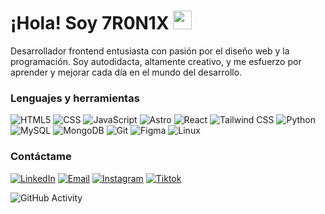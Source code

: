 <h1>¡Hola! Soy 7R0N1X <img src="https://raw.githubusercontent.com/iampavangandhi/iampavangandhi/master/gifs/Hi.gif" width="30px"></h1>
Desarrollador frontend entusiasta con pasión por el diseño web y la programación. Soy autodidacta, altamente creativo, y me esfuerzo por aprender y mejorar cada día en el mundo del desarrollo.

### Lenguajes y herramientas
  ![HTML5](https://img.shields.io/badge/-HTML5-333333?style=flat&logo=HTML5)
  ![CSS](https://img.shields.io/badge/-CSS-333333?style=flat&logo=CSS3&logoColor=1572B6)
  ![JavaScript](https://img.shields.io/badge/-JavaScript-333333?style=flat&logo=javascript)
  ![Astro](https://img.shields.io/badge/-Astro-333333?style=flat&logo=Astro)
  ![React](https://img.shields.io/badge/-React-333333?style=flat&logo=react)
  ![Tailwind CSS](https://img.shields.io/badge/-Tailwind_CSS-333333?style=flat&logo=tailwind-css&logoColor=38B2AC)
  ![Python](https://img.shields.io/badge/-Python-333333?style=flat&logo=python)
  ![MySQL](https://img.shields.io/badge/-MySQL-333333?style=flat&logo=MySQL)
  ![MongoDB](https://img.shields.io/badge/-MongoDB-333333?style=flat&logo=MongoDB)
  ![Git](https://img.shields.io/badge/-Git-333333?style=flat&logo=git)
  ![Figma](https://img.shields.io/badge/-Figma-333333?style=flat&logo=figma)
  ![Linux](https://img.shields.io/badge/-Linux-333333?style=flat&logo=linux)

### Contáctame
<a href="https://www.linkedin.com/in/tronixdev/" target="_blank"><img alt="LinkedIn" src="https://img.shields.io/badge/LinkedIn-Eduardo%20Molina-blue?style=flat-square&logo=linkedin"></a>
<a href="mailto:info.tronix.dev@gmail.com" target="_blank"><img alt="Email"
src="https://img.shields.io/badge/Gmail-info.tronix.dev@gmail.com-blue?style=flat-square&logo=gmail"></a>
<a href="https://www.instagram.com/tronix.dev" target="_blank"><img alt="Instagram"
src="https://img.shields.io/badge/Instagram-tronix.dev-blue?style=flat-square&logo=Instagram"></a> 
<a href="https://www.tiktok.com/@tronix.dev" target="_blank"><img alt="Tiktok"
src="https://img.shields.io/badge/Tiktok-<7R0N1X/>-blue?style=flat-square&logo=tiktok"></a> 

![GitHub Activity](https://github-readme-stats.vercel.app/api?username=7R0N1X&show_icons=true)
